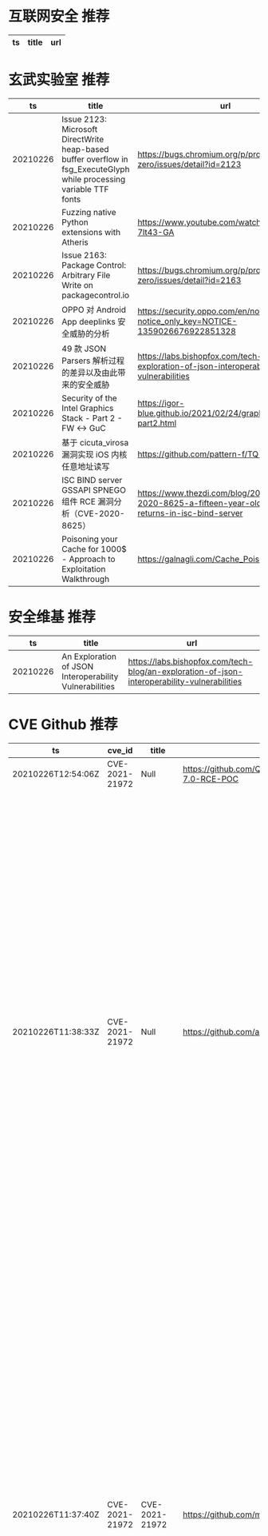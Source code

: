# 互联网安全 推荐
| ts | title | url| 
| --- | --- | ---| 


# 玄武实验室 推荐
| ts | title | url| 
| --- | --- | ---| 
| 20210226 | Issue 2123: Microsoft DirectWrite heap-based buffer overflow in fsg_ExecuteGlyph while processing variable TTF fonts | https://bugs.chromium.org/p/project-zero/issues/detail?id=2123| 
| 20210226 | Fuzzing native Python extensions with Atheris | https://www.youtube.com/watch?v=oM-7lt43-GA| 
| 20210226 | Issue 2163: Package Control: Arbitrary File Write on packagecontrol.io | https://bugs.chromium.org/p/project-zero/issues/detail?id=2163| 
| 20210226 | OPPO 对 Android App deeplinks 安全威胁的分析 | https://security.oppo.com/en/noticeDetail?notice_only_key=NOTICE-1359026676922851328| 
| 20210226 | 49 款 JSON Parsers 解析过程的差异以及由此带来的安全威胁 | https://labs.bishopfox.com/tech-blog/an-exploration-of-json-interoperability-vulnerabilities| 
| 20210226 | Security of the Intel Graphics Stack - Part 2 - FW <-> GuC | https://igor-blue.github.io/2021/02/24/graphics-part2.html| 
| 20210226 | 基于 cicuta_virosa 漏洞实现 iOS 内核任意地址读写 | https://github.com/pattern-f/TQ-pre-jailbreak| 
| 20210226 | ISC BIND server GSSAPI SPNEGO 组件 RCE 漏洞分析（CVE-2020-8625） | https://www.thezdi.com/blog/2021/2/24/cve-2020-8625-a-fifteen-year-old-rce-bug-returns-in-isc-bind-server| 
| 20210226 | Poisoning your Cache for 1000$ - Approach to Exploitation Walkthrough | https://galnagli.com/Cache_Poisoning/| 


# 安全维基 推荐
| ts | title | url| 
| --- | --- | ---| 
| 20210226 | An Exploration of JSON Interoperability Vulnerabilities | https://labs.bishopfox.com/tech-blog/an-exploration-of-json-interoperability-vulnerabilities| 


# CVE Github 推荐
| ts | cve_id | title | url | cve_detail| 
| --- | --- | --- | --- | ---| 
| 20210226T12:54:06Z | CVE-2021-21972 | Null | https://github.com/QmF0c3UK/CVE-2021-21972-vCenter-6.5-7.0-RCE-POC | | 
| 20210226T11:38:33Z | CVE-2021-21972 | Null | https://github.com/alt3kx/CVE-2021-21972 | The vSphere Client (HTML5) contains a remote code execution vulnerability in a vCenter Server plugin. A malicious actor with network access to port 443 may exploit this issue to execute commands with unrestricted privileges on the underlying operating system that hosts vCenter Server. This affects VMware vCenter Server (7.x before 7.0 U1c, 6.7 before 6.7 U3l and 6.5 before 6.5 U3n) and VMware Cloud Foundation (4.x before 4.2 and 3.x before 3.10.1.2).| 
| 20210226T11:37:40Z | CVE-2021-21972 | CVE-2021-21972 | https://github.com/milo2012/CVE-2021-21972 | The vSphere Client (HTML5) contains a remote code execution vulnerability in a vCenter Server plugin. A malicious actor with network access to port 443 may exploit this issue to execute commands with unrestricted privileges on the underlying operating system that hosts vCenter Server. This affects VMware vCenter Server (7.x before 7.0 U1c, 6.7 before 6.7 U3l and 6.5 before 6.5 U3n) and VMware Cloud Foundation (4.x before 4.2 and 3.x before 3.10.1.2).| 
| 20210226T11:28:21Z | CVE-2021-21972 | CVE-2021-21972 Exploit | https://github.com/NS-Sp4ce/CVE-2021-21972 | The vSphere Client (HTML5) contains a remote code execution vulnerability in a vCenter Server plugin. A malicious actor with network access to port 443 may exploit this issue to execute commands with unrestricted privileges on the underlying operating system that hosts vCenter Server. This affects VMware vCenter Server (7.x before 7.0 U1c, 6.7 before 6.7 U3l and 6.5 before 6.5 U3n) and VMware Cloud Foundation (4.x before 4.2 and 3.x before 3.10.1.2).| 
| 20210226T10:36:28Z | CVE-2021-21972 | Proof of Concept Exploit for vCenter CVE-2021-21972 | https://github.com/horizon3ai/CVE-2021-21972 | The vSphere Client (HTML5) contains a remote code execution vulnerability in a vCenter Server plugin. A malicious actor with network access to port 443 may exploit this issue to execute commands with unrestricted privileges on the underlying operating system that hosts vCenter Server. This affects VMware vCenter Server (7.x before 7.0 U1c, 6.7 before 6.7 U3l and 6.5 before 6.5 U3n) and VMware Cloud Foundation (4.x before 4.2 and 3.x before 3.10.1.2).| 
| 20210226T09:46:20Z | CVE-2021-21972 | Null | https://github.com/yaunsky/CVE-2021-21972 | The vSphere Client (HTML5) contains a remote code execution vulnerability in a vCenter Server plugin. A malicious actor with network access to port 443 may exploit this issue to execute commands with unrestricted privileges on the underlying operating system that hosts vCenter Server. This affects VMware vCenter Server (7.x before 7.0 U1c, 6.7 before 6.7 U3l and 6.5 before 6.5 U3n) and VMware Cloud Foundation (4.x before 4.2 and 3.x before 3.10.1.2).| 
| 20210226T08:49:44Z | CVE-2021-21972 | VMware vCenter 未授权RCE（CVE-2021-21972） | https://github.com/conjojo/VMware_vCenter_UNAuthorized_RCE_CVE-2021-21972 | The vSphere Client (HTML5) contains a remote code execution vulnerability in a vCenter Server plugin. A malicious actor with network access to port 443 may exploit this issue to execute commands with unrestricted privileges on the underlying operating system that hosts vCenter Server. This affects VMware vCenter Server (7.x before 7.0 U1c, 6.7 before 6.7 U3l and 6.5 before 6.5 U3n) and VMware Cloud Foundation (4.x before 4.2 and 3.x before 3.10.1.2).| 
| 20210226T06:13:02Z | CVE-2021-21972 | VMware vCenter Server远程代码执行漏洞 (CVE-2021-21972)批量检测脚本 | https://github.com/B1anda0/CVE-2021-21972 | The vSphere Client (HTML5) contains a remote code execution vulnerability in a vCenter Server plugin. A malicious actor with network access to port 443 may exploit this issue to execute commands with unrestricted privileges on the underlying operating system that hosts vCenter Server. This affects VMware vCenter Server (7.x before 7.0 U1c, 6.7 before 6.7 U3l and 6.5 before 6.5 U3n) and VMware Cloud Foundation (4.x before 4.2 and 3.x before 3.10.1.2).| 
| 20210226T02:38:42Z | CVE-2021-00092 | Null | https://github.com/taomujian/CVE-2021-00092 | 未查询到CVE信息| 
| 20210226T02:13:58Z | CVE-2022-0109 | Null | https://github.com/taomujian/CVE-2022-0109 | 未查询到CVE信息| 


# klee on Github 推荐
| ts | title | url | stars | forks| 
| --- | --- | --- | --- | ---| 
| 20210226T12:35:38Z | Spring 2021 Geography 817 work folder  | https://github.com/klee12/klee12.github.io | 0 | 0| 
| 20210226T08:38:47Z | KLEE Symbolic Execution Engine | https://github.com/klee/klee | 1635 | 483| 


# s2e on Github 推荐
| ts | title | url | stars | forks| 
| --- | --- | --- | --- | ---| 


# exploit on Github 推荐
| ts | title | url | stars | forks| 
| --- | --- | --- | --- | ---| 
| 20210226T13:10:48Z | A versatile and modular post-exploitation framework. Enumerate, Escalate and pivot while keeping your scripts in ram and off disk. | https://github.com/CellEight/Facehugger | 0 | 0| 
| 20210226T13:02:31Z | Open-Source Vulnerability Intelligence Center - Unified source of vulnerability, exploit and threat Intelligence feeds | https://github.com/Patrowl/PatrowlHearsData | 9 | 4| 
| 20210226T12:40:26Z | 3D image denoising using a modified U-Net architecture that exploits a prior image. Models are trained using efficient tensorflow pipeline based on keras and tf.data.Dataset API | https://github.com/jabascal/ResPr-UNet-3D-Denoising-Efficient-Pipeline-TF-keras | 0 | 0| 
| 20210226T12:40:21Z | OMQHUB is my own Roblox Exploiting hub, a pretty simple one but an powerful one. It is in the Version V0.1 so please don%t flame it. | https://github.com/NotMxth/OMQHUB | 1 | 0| 
| 20210226T12:26:37Z | Null | https://github.com/UsernFelix/CoronaExploit | 0 | 0| 
| 20210226T12:05:24Z | Thefatrat a massive exploiting tool : Easy tool to generate backdoor and easy tool to post exploitation attack like browser attack and etc . This tool compiles a malware with popular payload and then the compiled malware can be execute on windows, android, mac . The malware that created with this tool also have an ability to bypass most AV software protection . | https://github.com/Screetsec/TheFatRat | 4976 | 1642| 
| 20210226T11:57:30Z | Forestry Thematic Exploitation Platform | https://github.com/cgi-eoss/ftep | 4 | 0| 
| 20210226T11:51:49Z | Exploration-Exploitation using MAB | https://github.com/aegoe/MAB | 0 | 1| 
| 20210226T11:35:12Z | This repository is primarily maintained by Omar Santos and includes thousands of resources related to ethical hacking  / penetration testing, digital forensics and incident response (DFIR), vulnerability research, exploit development, reverse engineering, and more. | https://github.com/The-Art-of-Hacking/h4cker | 9059 | 1454| 
| 20210226T11:29:29Z | Exploit Development and Reverse Engineering with GDB Made Easy | https://github.com/pwndbg/pwndbg | 3448 | 514| 


# backdoor on Github 推荐
| ts | title | url | stars | forks| 
| --- | --- | --- | --- | ---| 
| 20210226T12:05:24Z | Thefatrat a massive exploiting tool : Easy tool to generate backdoor and easy tool to post exploitation attack like browser attack and etc . This tool compiles a malware with popular payload and then the compiled malware can be execute on windows, android, mac . The malware that created with this tool also have an ability to bypass most AV software protection . | https://github.com/Screetsec/TheFatRat | 4976 | 1642| 
| 20210226T10:35:32Z | Fud Persistent Windows Backdoor developed purely in python | https://github.com/swagkarna/Chuvi-Botnet | 11 | 5| 
| 20210226T08:24:49Z | Kumpulan Shell Backdoor  | https://github.com/yogiganzz/Shell | 0 | 0| 
| 20210226T08:21:19Z | TrojanZoo provides a universal pytorch platform to conduct security researches (especially backdoor attacks/defenses) of image classification in deep learning. | https://github.com/ain-soph/trojanzoo | 44 | 8| 
| 20210226T08:10:37Z | A sample app to demonstrate how to create Xamarin UITests using the Page Object architecture, Backdoor Methods and App Links (aka Deep Linking) | https://github.com/brminnick/UITestSampleApp | 33 | 25| 
| 20210226T07:47:58Z | AMWScan (PHP Antimalware Scanner) is a free tool to scan php files and analyze your project to find any malicious code inside it. | https://github.com/marcocesarato/PHP-Antimalware-Scanner | 170 | 31| 
| 20210226T01:08:20Z | Python Backdoor Generator | https://github.com/grenoxx/Back-X | 5 | 1| 


# fuzz on Github 推荐
| ts | title | url | stars | forks| 
| --- | --- | --- | --- | ---| 
| 20210226T12:46:06Z | Fuzz test your application using your OpenAPI or Swagger API definition without coding | https://github.com/KissPeter/APIFuzzer | 93 | 32| 
| 20210226T12:41:38Z | Null | https://github.com/ethereum/solidity-fuzzing-corpus | 10 | 4| 
| 20210226T12:40:47Z | Course CI/CD using AWS CodePipeline & Elastic Beanstalk by Ali Rizavi | https://github.com/MrREA/FuzzyTelegramPHPWebAppCourse | 0 | 0| 
| 20210226T11:56:25Z | FLUFFI (Fully Localized Utility For Fuzzing Instantaneously) - A distributed evolutionary binary fuzzer for pentesters | https://github.com/siemens/fluffi | 77 | 15| 
| 20210226T11:40:37Z | Automatic peering system for dn42 using wg-quick and bird2 | https://github.com/lss233/fuzzy-bassoon | 0 | 0| 
| 20210226T11:11:04Z | Coverage-guided, in-process fuzzing for the JVM | https://github.com/CodeIntelligenceTesting/jazzer | 187 | 7| 
| 20210226T10:33:48Z | Null | https://github.com/nguyenanh1997/Fuzzz | 0 | 0| 
| 20210226T09:59:03Z | The Official Repository of The Fizanto Fuzz App. | https://github.com/fizantofuzz/Fizanto-Fuzz-App | 0 | 0| 
| 20210226T09:39:05Z | The fuzzer afl++ is afl with community patches, qemu 5.1 upgrade, collision-free coverage, enhanced laf-intel & redqueen, AFLfast++ power schedules, MOpt mutators, unicorn_mode, and a lot more! | https://github.com/AFLplusplus/AFLplusplus | 1334 | 293| 
| 20210226T09:33:55Z | syzkaller is an unsupervised coverage-guided kernel fuzzer | https://github.com/google/syzkaller | 3367 | 778| 



# 日更新程序
